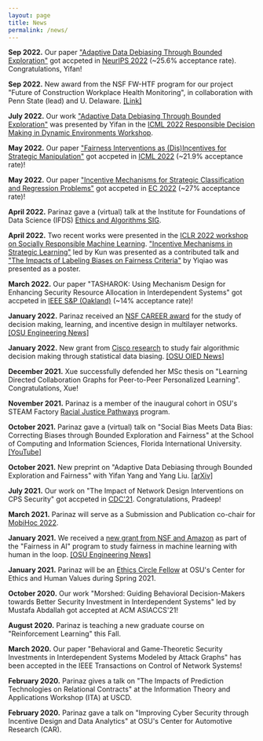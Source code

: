 ```yaml
---
layout: page
title: News
permalink: /news/
---
```


<b>Sep 2022.</b> Our paper <a href="tbd">"Adaptive Data Debiasing Through Bounded Exploration"</a> got accpeted in <a href="https://neurips.cc">NeurIPS 2022</a> (~25.6% acceptance rate). Congratulations, Yifan!

<b>Sep 2022.</b> New award from the NSF FW-HTF program for our project "Future of Construction Workplace Health Monitoring", in collaboration with Penn State (lead) and U. Delaware. <a href="https://www.nsf.gov/awardsearch/showAward?AWD_ID=2222654&HistoricalAwards=false">[Link]</a>

<b>July 2022.</b> Our work <a href="https://responsibledecisionmaking.github.io/assets/pdf/papers/25.pdf">"Adaptive Data Debiasing Through Bounded Exploration"</a> was presented by Yifan in the <a href="https://responsibledecisionmaking.github.io">ICML 2022 Responsible Decision Making in Dynamic Environments
Workshop</a>.

<b>May 2022.</b> Our paper <a href="https://xueruzhang.github.io/publication/manipulation.pdf">"Fairness Interventions as (Dis)Incentives for Strategic Manipulation"</a> got accpeted in <a href="https://icml.cc">ICML 2022</a> (~21.9% acceptance rate)!

<b>May 2022.</b> Our paper <a href="https://xueruzhang.github.io/publication/ec2022.pdf">"Incentive Mechanisms for Strategic Classification and Regression Problems"</a> got accpeted in <a href="https://ec22.sigecom.org">EC 2022</a> (~27% acceptance rate)!

<b>April 2022.</b> Parinaz gave a (virtual) talk at the Institute for Foundations of Data Science (IFDS) <a href="https://sites.google.com/ucsc.edu/ifds-ethics-and-algorithms/home?authuser=0">Ethics and Algorithms SIG</a>. 

<b>April 2022.</b> Two recent works were presented in the <a href="https://iclrsrml.github.io">ICLR 2022 workshop on Socially Responsible Machine Learning</a>. <a href="https://download.huan-zhang.com/events/srml2022/accepted/jin22incentive.pdf">"Incentive Mechanisms in Strategic Learning"</a> led by Kun was presented as a contributed talk and <a href="https://download.huan-zhang.com/events/srml2022/accepted/liao22impacts.pdf">"The Impacts of Labeling Biases on Fairness Criteria"</a> by Yiqiao was presented as a poster.

<b>March 2022.</b> Our paper "TASHAROK: Using Mechanism Design for Enhancing Security Resource Allocation in Interdependent Systems" got accpeted in <a href="https://www.ieee-security.org/TC/SP2022/">IEEE S&P (Oakland)</a> (~14% acceptance rate)!

<b>January 2022.</b> Parinaz received an <a href="https://www.nsf.gov/awardsearch/showAward?AWD_ID=2144283&HistoricalAwards=false">NSF CAREER award</a> for the study of decision making, learning, and incentive design in multilayer networks. <a href="https://engineering.osu.edu/news/2022/03/naghizadeh-earns-nsf-career-award-multilayer-network-research">[OSU Engineering News]</a>

<b>January 2022.</b> New grant from <a href="https://research.cisco.com/">Cisco research</a> to study fair algorithmic decision making through statistical data biasing. <a href="https://oied.osu.edu/cisco-and-ohio-state-launch-research-collaboration">[OSU OIED News]</a>

<b>December 2021.</b> Xue successfully defended her MSc thesis on "Learning Directed Collaboration Graphs for Peer-to-Peer Personalized Learning". Congratulations, Xue!

<b>November 2021.</b> Parinaz is a member of the inaugural cohort in OSU's STEAM Factory <a href="https://steamfactory.osu.edu/research/racial-justice-pathways">Racial Justice Pathways</a> program.

<b>October 2021.</b> Parinaz gave a (virtual) talk on "Social Bias Meets Data Bias: Correcting Biases through Bounded Exploration and Fairness" at the School of Computing and Information Sciences, Florida International University. <a href="https://www.youtube.com/watch?v=Ks7BEYBUCsA">[YouTube]</a>

<b>October 2021.</b> New preprint on "Adaptive Data Debiasing through Bounded Exploration and Fairness" with Yifan Yang and Yang Liu. <a href="https://arxiv.org/pdf/2110.13054.pdf">[arXiv]<a>

<b>July 2021.</b> Our work on "The Impact of Network Design Interventions on CPS Security" got accpeted in <a href="https://2021.ieeecdc.org/">CDC'21</a>. Congratulations, Pradeep! 

<b>March 2021.</b> Parinaz will serve as a Submission and Publication co-chair for <a href="https://www.sigmobile.org/mobihoc/2022/">MobiHoc 2022</a>. 

<b>January 2021.</b> We received a <a href="https://www.nsf.gov/awardsearch/showAward?AWD_ID=2040800">new grant from NSF and Amazon</a> as part of the "Fairness in AI" program to study fairness in machine learning with human in the loop. <a href="https://engineering.osu.edu/news/2021/02/striving-fairness-ai">[OSU Engineering News]</a>

<b>January 2021.</b> Parinaz will be an <a href="https://cehv.osu.edu/ethics-circle-fellows">Ethics Circle Fellow</a> at OSU's Center for Ethics and Human Values during Spring 2021.

<b>October 2020.</b> Our work "Morshed: Guiding Behavioral Decision-Makers towards Better Security Investment in Interdependent Systems" led by Mustafa Abdallah got accepted at ACM ASIACCS'21!

<b>August 2020.</b> Parinaz is teaching a new graduate course on "Reinforcement Learning" this Fall. 

<b>March 2020.</b> Our paper "Behavioral and Game-Theoretic Security Investments in Interdependent Systems Modeled by Attack Graphs" has been accepted in the IEEE Transactions on Control of Network Systems!

<b>February 2020.</b> Parinaz gives a talk on "The Impacts of Prediction Technologies on Relational Contracts" at the Information Theory and Applications Workshop (ITA) at USCD. 

<b>February 2020.</b> Parinaz gave a talk on "Improving Cyber Security through Incentive Design and Data Analytics" at OSU's Center for Automotive Research (CAR). 

<br/>
<br/>


